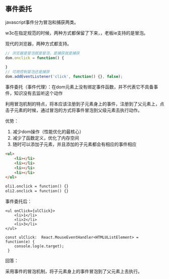## 事件委托

javascript事件分为冒泡和捕获两类。

w3c在指定规范的时候，两种方式都保留了下来，，老板ie支持的是冒泡。

现代的浏览器，两种方式都支持。

```js
// 浏览器是冒泡就是冒泡，是捕获就是捕获
dom.onclick = function() {
    
}
// 可用控制冒泡还是捕获
dom.addEventListener('click', function() {}, false);
```

事件委托（事件代理）：在dom元素上没有绑定事件函数，并不代表它不具备事件，知识没有去监听这个动作

利用冒泡机制的特点，将本应该注册到子元素身上的事件，注册到了父元素上，点击子元素的时候，通过冒泡的方式将事件冒泡到父级元素去执行动作。

优势：

1. 减少dom操作（性能优化的最核心）
2. 减少了函数定义，优化了内存空间
3. 随时可以添加子元素，并且添加的子元素都会有相应的事件相应



```html
<ul>
    <li></li>
    <li></li>
    <li></li>
    <li></li>
</ul>

oli1.onclick = function() {}
oli2.onclick = function() {}
```



事件委托后：

```tsx
<ul onClick={ulClick}>
    <li>1</li>
    <li>2</li>
    <li>3</li>
</ul>

const ulClick:  React.MouseEventHandler<HTMLUListElement> = function(e) {
    console.log(e.target);
 }
```



回答：

采用事件的冒泡机制，将子元素身上的事件冒泡到了父元素上去执行。